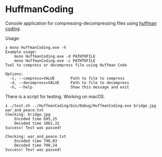 # HuffmanCoding

Console application for compressing-decompressing files using [huffman coding](http://www.geeksforgeeks.org/greedy-algorithms-set-3-huffman-coding/).

Usage:
```
❯ mono HuffmanCoding.exe -h
Example usage:
	mono HuffmanCoding.exe -d PATHTOFILE
	mono HuffmanCoding.exe -c PATHTOFILE
Tool to compress or decompress file using Huffman Code

Options:
  -c, --compress=VALUE       Path to file to compress
  -d, --decompress=VALUE     Path to file to decompress
  -h, --help                 Show this message and exit
```

There is a script for testing.
Working on macOS.

```
❯ ./test.sh ../HuffmanCoding/bin/Debug/HuffmanCoding.exe bridge.jpg war_and_peace.txt
Checking: bridge.jpg
	Encoded time 695,15
	Decoded time 1062,32
Success! Test was passed!

Checking: war_and_peace.txt
	Encoded time 740,03
	Decoded time 790,14
Success! Test was passed!
```